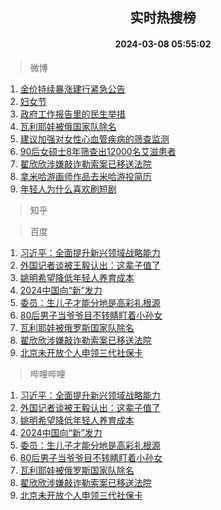 <div align="center"><h2>实时热搜榜</h2><h4>2024-03-08 05:55:02</h4></div>

> 微博  

1. [金价持续暴涨建行紧急公告](https://s.weibo.com/weibo?q=%23%E9%87%91%E4%BB%B7%E6%8C%81%E7%BB%AD%E6%9A%B4%E6%B6%A8%E5%BB%BA%E8%A1%8C%E7%B4%A7%E6%80%A5%E5%85%AC%E5%91%8A%23&t=31&band_rank=1&Refer=top)<br />
2. [妇女节](https://s.weibo.com/weibo?q=%E5%A6%87%E5%A5%B3%E8%8A%82&t=31&band_rank=2&Refer=top)<br />
3. [政府工作报告里的民生举措](https://s.weibo.com/weibo?q=%23%E6%94%BF%E5%BA%9C%E5%B7%A5%E4%BD%9C%E6%8A%A5%E5%91%8A%E9%87%8C%E7%9A%84%E6%B0%91%E7%94%9F%E4%B8%BE%E6%8E%AA%23&t=31&band_rank=3&Refer=top)<br />
4. [瓦利耶娃被俄国家队除名](https://s.weibo.com/weibo?q=%23%E7%93%A6%E5%88%A9%E8%80%B6%E5%A8%83%E8%A2%AB%E4%BF%84%E5%9B%BD%E5%AE%B6%E9%98%9F%E9%99%A4%E5%90%8D%23&t=31&band_rank=4&Refer=top)<br />
5. [建议加强对女性心血管疾病的筛查监测](https://s.weibo.com/weibo?q=%23%E5%BB%BA%E8%AE%AE%E5%8A%A0%E5%BC%BA%E5%AF%B9%E5%A5%B3%E6%80%A7%E5%BF%83%E8%A1%80%E7%AE%A1%E7%96%BE%E7%97%85%E7%9A%84%E7%AD%9B%E6%9F%A5%E7%9B%91%E6%B5%8B%23&t=31&band_rank=5&Refer=top)<br />
6. [90后女硕士8年筛查出12000名艾滋患者](https://s.weibo.com/weibo?q=%2390%E5%90%8E%E5%A5%B3%E7%A1%95%E5%A3%AB8%E5%B9%B4%E7%AD%9B%E6%9F%A5%E5%87%BA12000%E5%90%8D%E8%89%BE%E6%BB%8B%E6%82%A3%E8%80%85%23&t=31&band_rank=6&Refer=top)<br />
7. [翟欣欣涉嫌敲诈勒索案已移送法院](https://s.weibo.com/weibo?q=%23%E7%BF%9F%E6%AC%A3%E6%AC%A3%E6%B6%89%E5%AB%8C%E6%95%B2%E8%AF%88%E5%8B%92%E7%B4%A2%E6%A1%88%E5%B7%B2%E7%A7%BB%E9%80%81%E6%B3%95%E9%99%A2%23&t=31&band_rank=7&Refer=top)<br />
8. [拿米哈游画师作品去米哈游投简历](https://s.weibo.com/weibo?q=%E6%8B%BF%E7%B1%B3%E5%93%88%E6%B8%B8%E7%94%BB%E5%B8%88%E4%BD%9C%E5%93%81%E5%8E%BB%E7%B1%B3%E5%93%88%E6%B8%B8%E6%8A%95%E7%AE%80%E5%8E%86&t=31&band_rank=8&Refer=top)<br />
9. [年轻人为什么喜欢刷短剧](https://s.weibo.com/weibo?q=%23%E5%B9%B4%E8%BD%BB%E4%BA%BA%E4%B8%BA%E4%BB%80%E4%B9%88%E5%96%9C%E6%AC%A2%E5%88%B7%E7%9F%AD%E5%89%A7%23&t=31&band_rank=9&Refer=top)<br />

> 知乎  


> 百度  

1. [习近平：全面提升新兴领域战略能力](https://www.baidu.com/s?wd=%E4%B9%A0%E8%BF%91%E5%B9%B3%EF%BC%9A%E5%85%A8%E9%9D%A2%E6%8F%90%E5%8D%87%E6%96%B0%E5%85%B4%E9%A2%86%E5%9F%9F%E6%88%98%E7%95%A5%E8%83%BD%E5%8A%9B&sa=fyb_news&rsv_dl=fyb_news)<br />
2. [外国记者谈被王毅认出：这辈子值了](https://www.baidu.com/s?wd=%E5%A4%96%E5%9B%BD%E8%AE%B0%E8%80%85%E8%B0%88%E8%A2%AB%E7%8E%8B%E6%AF%85%E8%AE%A4%E5%87%BA%EF%BC%9A%E8%BF%99%E8%BE%88%E5%AD%90%E5%80%BC%E4%BA%86&sa=fyb_news&rsv_dl=fyb_news)<br />
3. [姚明希望降低年轻人养育成本](https://www.baidu.com/s?wd=%E5%A7%9A%E6%98%8E%E5%B8%8C%E6%9C%9B%E9%99%8D%E4%BD%8E%E5%B9%B4%E8%BD%BB%E4%BA%BA%E5%85%BB%E8%82%B2%E6%88%90%E6%9C%AC&sa=fyb_news&rsv_dl=fyb_news)<br />
4. [2024中国向“新”发力](https://www.baidu.com/s?wd=2024%E4%B8%AD%E5%9B%BD%E5%90%91%E2%80%9C%E6%96%B0%E2%80%9D%E5%8F%91%E5%8A%9B&sa=fyb_news&rsv_dl=fyb_news)<br />
5. [委员：生儿子才能分地是高彩礼根源](https://www.baidu.com/s?wd=%E5%A7%94%E5%91%98%EF%BC%9A%E7%94%9F%E5%84%BF%E5%AD%90%E6%89%8D%E8%83%BD%E5%88%86%E5%9C%B0%E6%98%AF%E9%AB%98%E5%BD%A9%E7%A4%BC%E6%A0%B9%E6%BA%90&sa=fyb_news&rsv_dl=fyb_news)<br />
6. [80后男子当爷爷目不转睛盯着小孙女](https://www.baidu.com/s?wd=80%E5%90%8E%E7%94%B7%E5%AD%90%E5%BD%93%E7%88%B7%E7%88%B7%E7%9B%AE%E4%B8%8D%E8%BD%AC%E7%9D%9B%E7%9B%AF%E7%9D%80%E5%B0%8F%E5%AD%99%E5%A5%B3&sa=fyb_news&rsv_dl=fyb_news)<br />
7. [瓦利耶娃被俄罗斯国家队除名](https://www.baidu.com/s?wd=%E7%93%A6%E5%88%A9%E8%80%B6%E5%A8%83%E8%A2%AB%E4%BF%84%E7%BD%97%E6%96%AF%E5%9B%BD%E5%AE%B6%E9%98%9F%E9%99%A4%E5%90%8D&sa=fyb_news&rsv_dl=fyb_news)<br />
8. [翟欣欣涉嫌敲诈勒索案已移送法院](https://www.baidu.com/s?wd=%E7%BF%9F%E6%AC%A3%E6%AC%A3%E6%B6%89%E5%AB%8C%E6%95%B2%E8%AF%88%E5%8B%92%E7%B4%A2%E6%A1%88%E5%B7%B2%E7%A7%BB%E9%80%81%E6%B3%95%E9%99%A2&sa=fyb_news&rsv_dl=fyb_news)<br />
9. [北京未开放个人申领三代社保卡](https://www.baidu.com/s?wd=%E5%8C%97%E4%BA%AC%E6%9C%AA%E5%BC%80%E6%94%BE%E4%B8%AA%E4%BA%BA%E7%94%B3%E9%A2%86%E4%B8%89%E4%BB%A3%E7%A4%BE%E4%BF%9D%E5%8D%A1&sa=fyb_news&rsv_dl=fyb_news)<br />

> 哔哩哔哩  

1. [习近平：全面提升新兴领域战略能力](https://www.baidu.com/s?wd=%E4%B9%A0%E8%BF%91%E5%B9%B3%EF%BC%9A%E5%85%A8%E9%9D%A2%E6%8F%90%E5%8D%87%E6%96%B0%E5%85%B4%E9%A2%86%E5%9F%9F%E6%88%98%E7%95%A5%E8%83%BD%E5%8A%9B&sa=fyb_news&rsv_dl=fyb_news)<br />
2. [外国记者谈被王毅认出：这辈子值了](https://www.baidu.com/s?wd=%E5%A4%96%E5%9B%BD%E8%AE%B0%E8%80%85%E8%B0%88%E8%A2%AB%E7%8E%8B%E6%AF%85%E8%AE%A4%E5%87%BA%EF%BC%9A%E8%BF%99%E8%BE%88%E5%AD%90%E5%80%BC%E4%BA%86&sa=fyb_news&rsv_dl=fyb_news)<br />
3. [姚明希望降低年轻人养育成本](https://www.baidu.com/s?wd=%E5%A7%9A%E6%98%8E%E5%B8%8C%E6%9C%9B%E9%99%8D%E4%BD%8E%E5%B9%B4%E8%BD%BB%E4%BA%BA%E5%85%BB%E8%82%B2%E6%88%90%E6%9C%AC&sa=fyb_news&rsv_dl=fyb_news)<br />
4. [2024中国向“新”发力](https://www.baidu.com/s?wd=2024%E4%B8%AD%E5%9B%BD%E5%90%91%E2%80%9C%E6%96%B0%E2%80%9D%E5%8F%91%E5%8A%9B&sa=fyb_news&rsv_dl=fyb_news)<br />
5. [委员：生儿子才能分地是高彩礼根源](https://www.baidu.com/s?wd=%E5%A7%94%E5%91%98%EF%BC%9A%E7%94%9F%E5%84%BF%E5%AD%90%E6%89%8D%E8%83%BD%E5%88%86%E5%9C%B0%E6%98%AF%E9%AB%98%E5%BD%A9%E7%A4%BC%E6%A0%B9%E6%BA%90&sa=fyb_news&rsv_dl=fyb_news)<br />
6. [80后男子当爷爷目不转睛盯着小孙女](https://www.baidu.com/s?wd=80%E5%90%8E%E7%94%B7%E5%AD%90%E5%BD%93%E7%88%B7%E7%88%B7%E7%9B%AE%E4%B8%8D%E8%BD%AC%E7%9D%9B%E7%9B%AF%E7%9D%80%E5%B0%8F%E5%AD%99%E5%A5%B3&sa=fyb_news&rsv_dl=fyb_news)<br />
7. [瓦利耶娃被俄罗斯国家队除名](https://www.baidu.com/s?wd=%E7%93%A6%E5%88%A9%E8%80%B6%E5%A8%83%E8%A2%AB%E4%BF%84%E7%BD%97%E6%96%AF%E5%9B%BD%E5%AE%B6%E9%98%9F%E9%99%A4%E5%90%8D&sa=fyb_news&rsv_dl=fyb_news)<br />
8. [翟欣欣涉嫌敲诈勒索案已移送法院](https://www.baidu.com/s?wd=%E7%BF%9F%E6%AC%A3%E6%AC%A3%E6%B6%89%E5%AB%8C%E6%95%B2%E8%AF%88%E5%8B%92%E7%B4%A2%E6%A1%88%E5%B7%B2%E7%A7%BB%E9%80%81%E6%B3%95%E9%99%A2&sa=fyb_news&rsv_dl=fyb_news)<br />
9. [北京未开放个人申领三代社保卡](https://www.baidu.com/s?wd=%E5%8C%97%E4%BA%AC%E6%9C%AA%E5%BC%80%E6%94%BE%E4%B8%AA%E4%BA%BA%E7%94%B3%E9%A2%86%E4%B8%89%E4%BB%A3%E7%A4%BE%E4%BF%9D%E5%8D%A1&sa=fyb_news&rsv_dl=fyb_news)<br />
